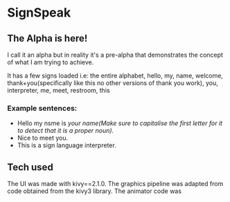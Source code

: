 # SignSpeak

## The Alpha is here!

I call it an alpha but in reality it's a pre-alpha that demonstrates the concept of what I am trying to achieve.

It has a few signs loaded i.e: the entire alphabet, hello, my, name, welcome, thank+you(specifically like this no other versions of thank you work), you, interpreter, me, meet, restroom, this

### Example sentences: 
* Hello my nsme is _your name(Make sure to capitalise the first letter for it to detect that it is a proper noun)._
* Nice to meet you.
* This is a sign language interpreter.

## Tech used

The UI was made with kivy==2.1.0.
The graphics pipeline was adapted from code obtained from the kivy3 library.
The animator code was 
